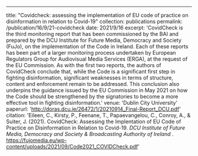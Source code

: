 ---
title: "Covidcheck: assessing the implementation of EU code of practice on disinformation in relation to Covid-19"
collection: publications
permalink: /publication/16/9/21-covidcheck
date: 2021/9/16
excerpt: 'CovidCheck is the third monitoring report that has been commissioned by the BAI and prepared by the DCU Institute for Future Media, Democracy and Society (FuJo), on the implementation of the Code in Ireland. Each of these reports has been part of a larger monitoring process undertaken by European Regulators Group for Audiovisual Media Services (ERGA), at the request of the EU Commission. As with the first two reports, the authors of CovidCheck conclude that, while the Code is a significant first step in fighting disinformation, significant weaknesses in terms of structure, content and enforcement remain to be addressed. This conclusion also underpins the guidance issued by the EU Commission in May 2021 on how the Code should be strengthened by the signatories to become a more effective tool in fighting disinformation.'
venue: 'Dublin City University'
paperurl: 'http://doras.dcu.ie/26472/1/20210914_Final-Report_DCU.pdf'
citation: 'Eileen, C., Kirsty, P., Feenane, T., Papaevangelou, C., Conroy, A., &amp; Suiter, J. (2021). CovidCheck: Assessing the Implentation of EU Code of Practice on Disinformation in Relation to Covid-19. <i>DCU Institute of Future Media, Democracy and Society &amp; Broadcasting Authority of Ireland </i>. https://fujomedia.eu/wp-content/uploads/2021/09/Code2021_COVIDCheck.pdf'